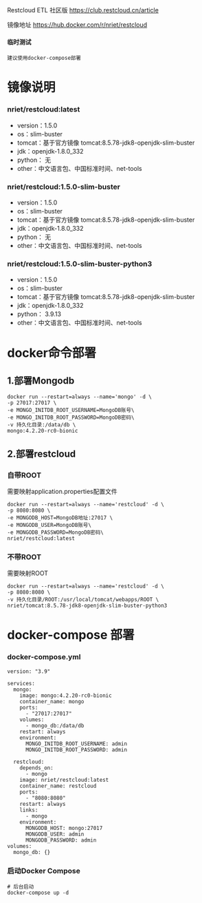 Restcloud ETL 社区版
https://club.restcloud.cn/article

镜像地址
https://hub.docker.com/r/nriet/restcloud

#### 临时测试
    建议使用docker-compose部署


# 镜像说明 
### nriet/restcloud:latest
* version：1.5.0
* os：slim-buster
* tomcat：基于官方镜像 tomcat:8.5.78-jdk8-openjdk-slim-buster
* jdk：openjdk-1.8.0_332
* python： 无
* other：中文语言包、中国标准时间、net-tools

### nriet/restcloud:1.5.0-slim-buster
* version：1.5.0
* os：slim-buster
* tomcat：基于官方镜像 tomcat:8.5.78-jdk8-openjdk-slim-buster
* jdk：openjdk-1.8.0_332
* python： 无
* other：中文语言包、中国标准时间、net-tools

### nriet/restcloud:1.5.0-slim-buster-python3
* version：1.5.0
* os：slim-buster
* tomcat：基于官方镜像 tomcat:8.5.78-jdk8-openjdk-slim-buster
* jdk：openjdk-1.8.0_332
* python： 3.9.13
* other：中文语言包、中国标准时间、net-tools



# docker命令部署

## 1.部署Mongodb
```docker
docker run --restart=always --name='mongo' -d \
-p 27017:27017 \
-e MONGO_INITDB_ROOT_USERNAME=MongoDB账号\
-e MONGO_INITDB_ROOT_PASSWORD=MongoDB密码\
-v 持久化目录:/data/db \
mongo:4.2.20-rc0-bionic
```


## 2.部署restcloud
### 自带ROOT
需要映射application.properties配置文件
```docker
docker run --restart=always --name='restcloud' -d \
-p 8080:8080 \
-e MONGODB_HOST=MongoDB地址:27017 \
-e MONGODB_USER=MongoDB账号\
-e MONGODB_PASSWORD=MongoDB密码\
nriet/restcloud:latest
```

### 不带ROOT
需要映射ROOT

```docker
docker run --restart=always --name='restcloud' -d \
-p 8080:8080 \
-v 持久化目录/ROOT:/usr/local/tomcat/webapps/ROOT \
nriet/tomcat:8.5.78-jdk8-openjdk-slim-buster-python3
```



# docker-compose 部署

### docker-compose.yml

```docker
version: "3.9"

services:
  mongo:
    image: mongo:4.2.20-rc0-bionic
    container_name: mongo
    ports:
      - "27017:27017"
    volumes:
      - mongo_db:/data/db
    restart: always
    environment:
      MONGO_INITDB_ROOT_USERNAME: admin
      MONGO_INITDB_ROOT_PASSWORD: admin

  restcloud:
    depends_on:
      - mongo
    image: nriet/restcloud:latest
    container_name: restcloud
    ports:
      - "8080:8080"
    restart: always
    links:
      - mongo
    environment:
      MONGODB_HOST: mongo:27017
      MONGODB_USER: admin
      MONGODB_PASSWORD: admin
volumes:
  mongo_db: {}

```
### 启动Docker Compose
```docker
# 后台启动
docker-compose up -d
```